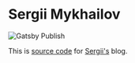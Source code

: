 # Sergii Mykhailov

![Gatsby Publish](https://github.com/smykhailov/sergii-dev/workflows/Gatsby%20Publish/badge.svg)

This is [source code](https://github.com/smykhailov/sergii-dev/) for [Sergii's](https://sergii.dev/) blog.
